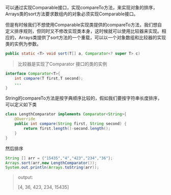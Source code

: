 可以通过实现Comparable接口，实现compareTo方法，来实现对象的排序，Arrays类的sort方法要求数组内的对象必须实现Comparable接口。

但是有时候我们不想使用Comparable实现类提供的compareTo方法，我们想自定义排序规则，但同时又不修改实现类本身，这时候就可以使用比较器来实现。相应的，Arrays类提供了sort方法的一个重载，可以以一个对象数组和比较器的实现类的实例为参数。

```java
public static <T> void sort(T[] a, Comparator<? super T> c)
```

> 比较器是实现了Comparator 接口的类的实例

```java
interface Comparator<T>{
    int compare(T first,T second);
    ...
}
```

String的compareTo方法是按字典顺序比较的，假如我们要按字符串长度排序，可以定义如下类

```java
class LengthComparator implements Comparator<String>{
    @Override
    public int compare(String first, String second) {
        return first.length()-second.length();
    }
}
```

然后排序

```java
String [] arr = {"15435","4","423","234","36"};
Arrays.sort(arr,new LengthComparator());
System.out.println(Arrays.toString(arr));
```

> output:
>
> [4, 36, 423, 234, 15435]

